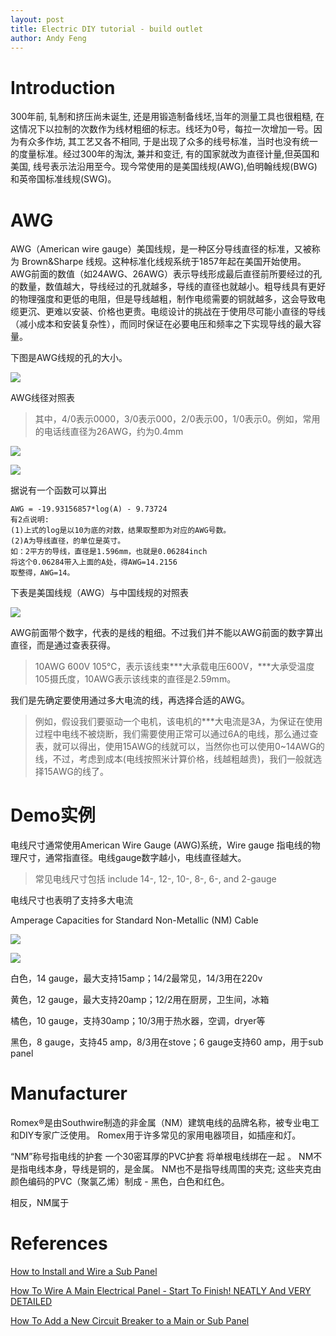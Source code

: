 ```yaml
---
layout: post
title: Electric DIY tutorial - build outlet
author: Andy Feng
---
```


# Introduction
300年前, 轧制和挤压尚未诞生, 还是用锻造制备线坯,当年的测量工具也很粗糙, 在这情况下以拉制的次数作为线材粗细的标志。线坯为0号，每拉一次增加一号。因为有众多作坊, 其工艺又各不相同, 于是出现了众多的线号标准，当时也没有统一的度量标准。经过300年的淘汰, 兼并和变迁, 有的国家就改为直径计量,但英国和美国, 线号表示法沿用至今。现今常使用的是美国线规(AWG),伯明翰线规(BWG)和英帝国标准线规(SWG)。

# AWG
AWG（American wire gauge）美国线规，是一种区分导线直径的标准，又被称为 Brown&Sharpe 线规。这种标准化线规系统于1857年起在美国开始使用。AWG前面的数值（如24AWG、26AWG）表示导线形成最后直径前所要经过的孔的数量，数值越大，导线经过的孔就越多，导线的直径也就越小。粗导线具有更好的物理强度和更低的电阻，但是导线越粗，制作电缆需要的铜就越多，这会导致电缆更沉、更难以安装、价格也更贵。电缆设计的挑战在于使用尽可能小直径的导线（减小成本和安装复杂性），而同时保证在必要电压和频率之下实现导线的最大容量。

下图是AWG线规的孔的大小。

![](/images/posts/20220504-wire-1.jpg)

AWG线径对照表
> 其中，4/0表示0000，3/0表示000，2/0表示00，1/0表示0。例如，常用的电话线直径为26AWG，约为0.4mm

![](/images/posts/20220504-wire-2.png)

![](/images/posts/20220504-wire-3.png)

据说有一个函数可以算出

	AWG = -19.93156857*log(A) - 9.73724
	有2点说明:
	(1)上式的log是以10为底的对数，结果取整即为对应的AWG号数。
	(2)A为导线直径，的单位是英寸。
	如：2平方的导线，直径是1.596mm，也就是0.06284inch
	将这个0.06284带入上面的A处，得AWG=14.2156
	取整得，AWG=14。

下表是美国线规（AWG）与中国线规的对照表

![](/images/posts/20220504-wire-4.png)

AWG前面带个数字，代表的是线的粗细。不过我们并不能以AWG前面的数字算出直径，而是通过查表获得。
> 10AWG 600V 105℃，表示该线束***大承载电压600V，***大承受温度105摄氏度，10AWG表示该线束的直径是2.59mm。

我们是先确定要使用通过多大电流的线，再选择合适的AWG。
> 例如，假设我们要驱动一个电机，该电机的***大电流是3A，为保证在使用过程中电线不被烧断，我们需要使用正常可以通过6A的电线，那么通过查表，就可以得出，使用15AWG的线就可以，当然你也可以使用0~14AWG的线，不过，考虑到成本(电线按照米计算价格，线越粗越贵)，我们一般就选择15AWG的线了。

# Demo实例
电线尺寸通常使用American Wire Gauge (AWG)系统，Wire gauge 指电线的物理尺寸，通常指直径。电线gauge数字越小，电线直径越大。
> 常见电线尺寸包括 include 14-, 12-, 10-, 8-, 6-, and 2-gauge

电线尺寸也表明了支持多大电流

Amperage Capacities for Standard Non-Metallic (NM) Cable

![](/images/posts/20220504-wire-5.jpg)

![](/images/posts/20220504-wire-6.jpg)

白色，14 gauge，最大支持15amp；14/2最常见，14/3用在220v

黄色，12 gauge，最大支持20amp；12/2用在厨房，卫生间，冰箱

橘色，10 gauge，支持30amp；10/3用于热水器，空调，dryer等

黑色，8 gauge，支持45 amp，8/3用在stove；6 gauge支持60 amp，用于sub panel

# Manufacturer
Romex®是由Southwire制造的非金属（NM）建筑电线的品牌名称，被专业电工和DIY专家广泛使用。 Romex用于许多常见的家用电器项目，如插座和灯。

“NM”称号指电线的护套 一个30密耳厚的PVC护套 将单根电线绑在一起 。 NM不是指电线本身，导线是铜的，是金属。 NM也不是指导线周围的夹克; 这些夹克由颜色编码的PVC（聚氯乙烯）制成 - 黑色，白色和红色。

相反，NM属于




# References
[How to Install and Wire a Sub Panel](https://www.youtube.com/watch?v=XVqQ7feTPck)

[How To Wire A Main Electrical Panel - Start To Finish! NEATLY And VERY DETAILED](https://www.youtube.com/watch?v=hEDto-bnHKw)

[How To Add a New Circuit Breaker to a Main or Sub Panel](https://www.youtube.com/watch?v=zpIIYWhCFgo)